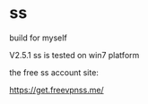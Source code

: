 # ss

build for myself


V2.5.1 ss is tested on win7 platform


the free ss account site:


https://get.freevpnss.me/
